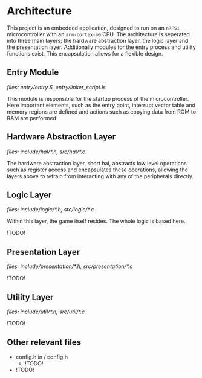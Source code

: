 # Architecture

This project is an embedded application, designed to run on an `nRF51` microcontroller with an
`arm-cortex-m0` CPU. The architecture is seperated into three main layers; the hardware abstraction layer,
the logic layer and the presentation layer. Additionally modules for the entry process and utility functions
exist. This encapsulation allows for a flexible design.

## Entry Module
_files: entry/entry.S, entry/linker_script.ls_

This module is responsible for the startup process of the microcontroller. Here important
elements, such as the entry point, interrupt vector table and memory regions are defined
and actions such as copying data from ROM to RAM are performed.


## Hardware Abstraction Layer 
_files: include/hal/\*.h, src/hal/\*.c_

The hardware abstraction layer, short hal, abstracts low level operations such as register access and encapsulates
these operations, allowing the layers above to refrain from interacting with any of the peripherals directly. 

## Logic Layer
_files: include/logic/\*.h, src/logic/\*.c_

Within this layer, the game itself resides. The whole logic is based here.

!TODO!


## Presentation Layer 
_files: include/presentation/\*.h, src/presentation/\*.c_

!TODO!


## Utility Layer
_files: include/util/\*.h, src/util/\*.c_

!TODO!

## Other relevant files

- config.h.in / config.h
    - !TODO!
- !TODO!

